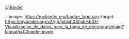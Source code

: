 [![Binder](https://mybinder.org/badge_logo.svg)](https://mybinder.org/v2/gh/jobish03/jobish03-Visualizacion_de_datos_para_la_toma_de_decisiones/main?labpath=00binder.ipynb)

.. image:: https://mybinder.org/badge_logo.svg
 :target: https://mybinder.org/v2/gh/jobish03/jobish03-Visualizacion_de_datos_para_la_toma_de_decisiones/main?labpath=00binder.ipynb

